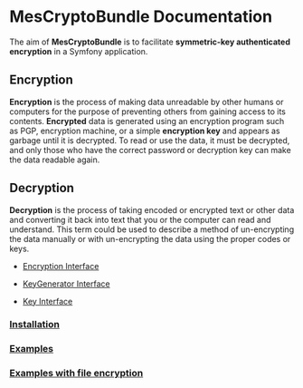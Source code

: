 MesCryptoBundle Documentation
=============================

The aim of **MesCryptoBundle** is to facilitate **symmetric-key authenticated encryption** in a Symfony application.

Encryption
----------
**Encryption** is the process of making data unreadable by other humans or computers for the purpose of preventing others from gaining access to its contents. **Encrypted** data is generated using an encryption program such as PGP, encryption machine, or a simple **encryption key** and appears as garbage until it is decrypted. To read or use the data, it must be decrypted, and only those who have the correct password or decryption key can make the data readable again.

Decryption
----------
**Decryption** is the process of taking encoded or encrypted text or other data and converting it back into text that you or the computer can read and understand. This term could be used to describe a method of un-encrypting the data manually or with un-encrypting the data using the proper codes or keys.

- [Encryption Interface](./../../EncryptionInterface.php)

- [KeyGenerator Interface](./../../KeyGenerator/KeyGeneratorInterface.php)

- [Key Interface](./../../Model/KeyInterface.php)

### [Installation](./installation.md)

### [Examples](./examples.md)

### [Examples with file encryption](./examples_with_file.md)
